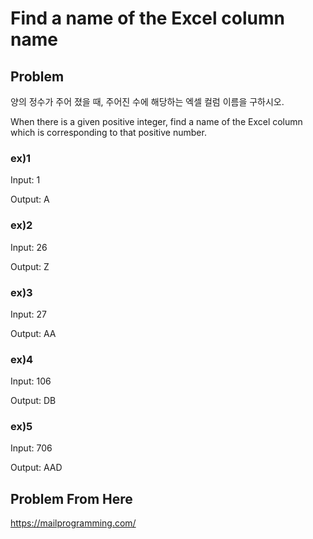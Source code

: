 # Find a name of the Excel column name

## Problem  

양의 정수가 주어 졌을 때, 주어진 수에 해당하는 엑셀 컬럼 이름을 구하시오.

When there is a given positive integer, find a name of the Excel column which is corresponding to that positive number.

### ex)1
Input: 1

Output: A
### ex)2
Input: 26

Output: Z
### ex)3
Input: 27

Output: AA
### ex)4
Input: 106

Output: DB
### ex)5
Input: 706

Output: AAD
  
## Problem From Here
https://mailprogramming.com/
